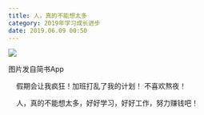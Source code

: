 ```yaml
---
title: 人，真的不能想太多
category: 2019年学习成长进步
date: 2019.06.09 00:50
---
```


![](https://markdown-1301532546.cos.ap-guangzhou.myqcloud.com/peipei_blog/20210921145936.jpeg)  

图片发自简书App

    假期会让我疯狂！加班打乱了我的计划！ 不喜欢熬夜！

    人，真的不能想太多，好好学习，好好工作，努力赚钱吧！